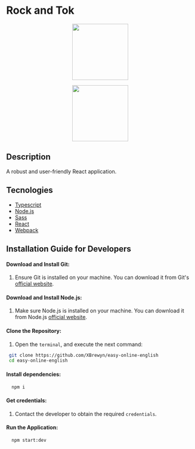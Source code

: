 # Rock and Tok

<p align="center">
  <img width="150" src="https://github.com/user-attachments/assets/d3188627-dcbd-4b66-9a4b-df905041f5a4" />
</p>
<p align="center">
 <img width="150" src="https://img.shields.io/badge/npm%20package->=18.16.0-green" />
</p>

## Description 
 A robust and user-friendly React application.

## Tecnologies
- [Typescript](https://www.typescriptlang.org/)
- [Node.js](https://nodejs.org/en)
- [Sass](https://sass-lang.com/)
- [React](https://reactjs.org/) 
- [Webpack](https://webpack.js.org/)

## Installation Guide for Developers

#### Download and Install Git:

1. Ensure Git is installed on your machine. You can download it from Git's [official website](https://git-scm.com/downloads).

#### Download and Install Node.js:

1. Make sure Node.js is installed on your machine. You can download it from Node.js [official website](https://nodejs.org/en).

#### Clone the Repository:
1. Open the `terminal`, and execute the next command: 
```bash 
 git clone https://github.com/XBrewyn/easy-online-english
 cd easy-online-english
```

#### Install dependencies:
```bash 
  npm i
```

#### Get credentials:
1. Contact the developer to obtain the required `credentials`.

#### Run the Application:
```bash 
  npm start:dev
```
